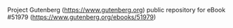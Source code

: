 Project Gutenberg (https://www.gutenberg.org) public repository for
eBook #51979 (https://www.gutenberg.org/ebooks/51979)
